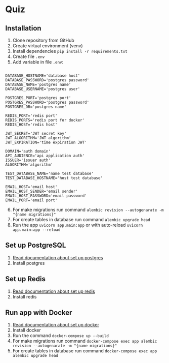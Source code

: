 # Quiz

## Installation

1. Clone repository from GitHub
2. Create virtual environment (venv)
3. Install dependencies `pip install -r requirements.txt`
4. Create file `.env`
5. Add variable in file `.env`:
```

DATABASE_HOSTNAME='database host'
DATABASE_PASSWORD='postgres password'
DATABASE_NAME='postgres name'
DATABASE_USERNAME='postgres user'

POSTGRES_PORT='postgres port'
POSTGRES_PASSWORD='postgres password'
POSTGRES_DB='postgres name'

REDIS_PORT='redis port'
REDIS_PORTS='redis port for docker'
REDIS_HOST='redis host'

JWT_SECRET='JWT secret key'
JWT_ALGORITHM='JWT algorithm'
JWT_EXPIRATION='time expiration JWT'

DOMAIN='auth domain'
API_AUDIENCE='api application auth'
ISSUER='issuer auth'
ALGORITHM='algorithm'

TEST_DATABASE_NAME='name test database'
TEST_DATABASE_HOSTNAME='host test database'

EMAIL_HOST='email host'
EMAIL_HOST_SENDER='email sender'
EMAIL_HOST_PASSWORD='email password'
EMAIL_PORT='email port'

```
6. For make migrations run command `alembic revision --autogenarate -m "{name migrations}"`
7. For create tables in database run command `alembic upgrade head`
8. Run the app `uvicorn app.main:app` or with auto-reload `uvicorn app.main:app --reload`

## Set up PostgreSQL

1. [Read documentation about set up postgres](https://www.postgresql.org/download/)
2. Install postgres

## Set up Redis

1. [Read documentation about set up redis](https://redis.io/docs/getting-started/)
2. Install redis

## Run app with Docker
 
1. [Read documentation about set up docker](https://docs.docker.com/get-docker/)
2. Install docker
3. Run the command `docker-compose up --build`
4. For make migrations run command `docker-compose exec app alembic revision --autogenarate -m "{name migrations}"`
5. For create tables in database run command `docker-compose exec app alembic upgrade head`